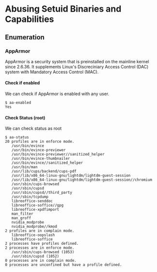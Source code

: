 # Abusing Setuid Binaries and Capabilities



## Enumeration

### AppArmor

AppArmor is a security system that is preinstalled on the mainline kernel since 2.6.36. It supplements Linux's Discreciniary Access Control (DAC) system with Mandatory Access Control (MAC).

#### Check if enabled

We can check if AppArmor is enabled with any user.

```shell-session
$ aa-enabled
Yes
```

#### Check Status (root)

We can check status as root&#x20;

```shell-session
$ aa-status
20 profiles are in enforce mode.
   /usr/bin/evince
   /usr/bin/evince-previewer
   /usr/bin/evince-previewer//sanitized_helper
   /usr/bin/evince-thumbnailer
   /usr/bin/evince//sanitized_helper
   /usr/bin/man
   /usr/lib/cups/backend/cups-pdf
   /usr/lib/x86_64-linux-gnu/lightdm/lightdm-guest-session
   /usr/lib/x86_64-linux-gnu/lightdm/lightdm-guest-session//chromium
   /usr/sbin/cups-browsed
   /usr/sbin/cupsd
   /usr/sbin/cupsd//third_party
   /usr/sbin/tcpdump
   libreoffice-senddoc
   libreoffice-soffice//gpg
   libreoffice-xpdfimport
   man_filter
   man_groff
   nvidia_modprobe
   nvidia_modprobe//kmod
2 profiles are in complain mode.
   libreoffice-oopslash
   libreoffice-soffice
2 processes have profiles defined.
2 processes are in enforce mode.
   /usr/sbin/cups-browsed (1053) 
   /usr/sbin/cupsd (1052) 
0 processes are in complain mode.
0 processes are unconfined but have a profile defined.

```
